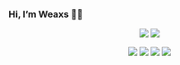 ### Hi, I’m Weaxs 🐾🐾

<!--
**Weaxs/Weaxs** is a ✨ _special_ ✨ repository because its `README.md` (this file) appears on your GitHub profile.

Here are some ideas to get you started:

- 🔭 I’m currently working on ...
- 🌱 I’m currently learning ...
- 👯 I’m looking to collaborate on ...
- 🤔 I’m looking for help with ...
- 💬 Ask me about ...
- 📫 How to reach me: ...
- 😄 Pronouns: ...
- ⚡ Fun fact: ...
-->
<p align="center">
  <img src="https://img.shields.io/badge/459312872@qq.com-%237159c1?logo=gmail&logoColor=white&style=for-the-badge&labelColor=555">
  <a href="https://weaxsey.org">
    <img src="https://img.shields.io/badge/Blog-Weaxs-%237159c1?logo=ghost&style=for-the-badge&labelColor=555"/>
    </a>
 </p>

<p align="center">
     <img src ="https://github-readme-stats-sigma-five.vercel.app/api/top-langs/?username=Weaxs&layout=compact&hide_border=true&langs_count=8&theme=buefy&include_all_commits=true&count_private=true&hide=html" />
      <img src ="https://github-readme-stats-sigma-five.vercel.app/api?username=Weaxs&theme=buefy&hide_border=true&show_icons=true&count_private=true&hide_title=true&line_height=29"/>
      <img src="https://github-profile-summary-cards.vercel.app/api/cards/profile-details?username=weaxs&theme=buefy"/>
  <img src ="https://github-profile-trophy.vercel.app/?username=Weaxs&theme=buefy&no-frame=true&row=1&margin-w=8" />
</p>
